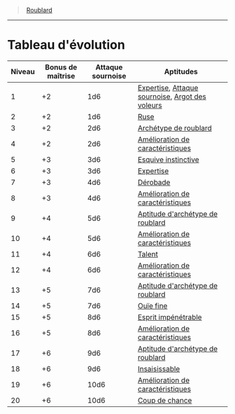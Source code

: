 ﻿---
!ClassEvolutionItem
Name: Tableau d'évolution
Id: rogue_hd.md#tableau-dévolution
ParentLink: rogue_hd.md#roublard
ParentName: Roublard
NameLevel: 1
Attributes: {}
---
> [Roublard](hd_rogue.md)

---

# Tableau d'évolution

|Niveau|Bonus de maîtrise|Attaque sournoise|Aptitudes|
|---|---|---|---|
|1|+2|1d6|[Expertise](hd_rogue_expertise.md), [Attaque sournoise](hd_rogue_attaque_sournoise.md), [Argot des voleurs](hd_rogue_argot_des_voleurs.md)|
|2|+2|1d6|[Ruse](hd_rogue_ruse.md)|
|3|+2|2d6|[Archétype de roublard](hd_rogue_archetype_de_roublard.md)|
|4|+2|2d6|[Amélioration de caractéristiques](hd_rogue_amelioration_de_caracteristiques.md)|
|5|+3|3d6|[Esquive instinctive](hd_rogue_esquive_instinctive.md)|
|6|+3|3d6|[Expertise](hd_rogue_expertise.md)|
|7|+3|4d6|[Dérobade](hd_rogue_derobade.md)|
|8|+3|4d6|[Amélioration de caractéristiques](hd_rogue_amelioration_de_caracteristiques.md)|
|9|+4|5d6|[Aptitude d'archétype de roublard](hd_rogue_archetype_de_roublard.md)|
|10|+4|5d6|[Amélioration de caractéristiques](hd_rogue_amelioration_de_caracteristiques.md)|
|11|+4|6d6|[Talent](hd_rogue_talent.md)|
|12|+4|6d6|[Amélioration de caractéristiques](hd_rogue_amelioration_de_caracteristiques.md)|
|13|+5|7d6|[Aptitude d'archétype de roublard](hd_rogue_archetype_de_roublard.md)|
|14|+5|7d6|[Ouïe fine](hd_rogue_ouie_fine.md)|
|15|+5|8d6|[Esprit impénétrable](hd_rogue_esprit_impenetrable.md)|
|16|+5|8d6|[Amélioration de caractéristiques](hd_rogue_amelioration_de_caracteristiques.md)|
|17|+6|9d6|[Aptitude d'archétype de roublard](hd_rogue_archetype_de_roublard.md)|
|18|+6|9d6|[Insaisissable](hd_rogue_insaisissable.md)|
|19|+6|10d6|[Amélioration de caractéristiques](hd_rogue_amelioration_de_caracteristiques.md)|
|20|+6|10d6|[Coup de chance](hd_rogue_coup_de_chance.md)|

